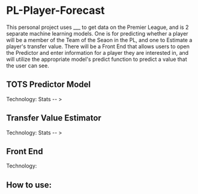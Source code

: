 # PL-Player-Forecast

This personal project uses ___ to get data on the Premier League, and is 2 separate machine learning models. One is for predicting whether a player will be a member of the Team of the Seaon in the PL, and one to Estimate a player's transfer value. There will be a Front End that allows users to open the Predictor and enter information for a player they are interested in, and will utilize the appropriate model's predict function to predict a value that the user can see.


## TOTS Predictor Model
Technology:
Stats -- >

## Transfer Value Estimator

Technology: 
Stats -- >

## Front End
Technology:

## How to use: 
